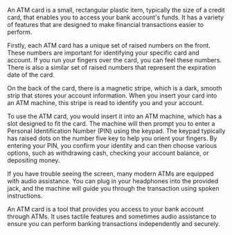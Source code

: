 An ATM card is a small, rectangular plastic item, typically the size of a credit card, that enables you to access your bank account's funds. It has a variety of features that are designed to make financial transactions easier to perform.

Firstly, each ATM card has a unique set of raised numbers on the front. These numbers are important for identifying your specific card and account. If you run your fingers over the card, you can feel these numbers. There is also a similar set of raised numbers that represent the expiration date of the card. 

On the back of the card, there is a magnetic stripe, which is a dark, smooth strip that stores your account information. When you insert your card into an ATM machine, this stripe is read to identify you and your account.

To use the ATM card, you would insert it into an ATM machine, which has a slot designed to fit the card. The machine will then prompt you to enter a Personal Identification Number (PIN) using the keypad. The keypad typically has raised dots on the number five key to help you orient your fingers. By entering your PIN, you confirm your identity and can then choose various options, such as withdrawing cash, checking your account balance, or depositing money.

If you have trouble seeing the screen, many modern ATMs are equipped with audio assistance. You can plug in your headphones into the provided jack, and the machine will guide you through the transaction using spoken instructions.

An ATM card is a tool that provides you access to your bank account through ATMs. It uses tactile features and sometimes audio assistance to ensure you can perform banking transactions independently and securely.

